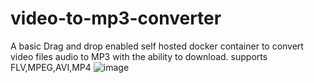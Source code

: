 # video-to-mp3-converter
A basic Drag and drop enabled self hosted docker container to convert video files audio to MP3 with the ability to download.
supports FLV,MPEG,AVI,MP4
![image](https://github.com/user-attachments/assets/2738544a-e7de-427b-89d0-182b85be01c8)
